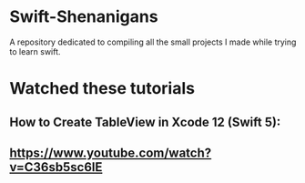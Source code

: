 # Swift-Shenanigans
A repository dedicated to compiling all the small projects I made while trying to learn swift.

# Watched these tutorials

## How to Create TableView in Xcode 12 (Swift 5): 
## https://www.youtube.com/watch?v=C36sb5sc6lE
